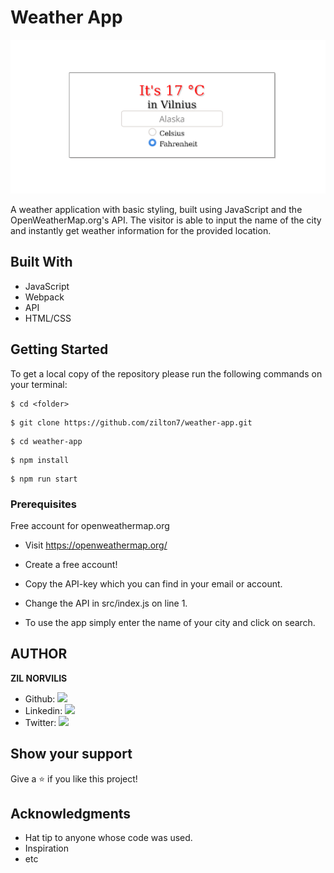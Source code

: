# Weather App

![screenshot](./app_screenshot.png)

A weather application with basic styling, built using JavaScript and the OpenWeatherMap.org's API. The visitor is able to input the name of the city and instantly get weather information for the provided location.

## Built With

- JavaScript
- Webpack
- API
- HTML/CSS

## Getting Started

To get a local copy of the repository please run the following commands on your terminal:

```
$ cd <folder>
```

```
$ git clone https://github.com/zilton7/weather-app.git
```

```
$ cd weather-app
```

```
$ npm install
```

```
$ npm run start
```
### Prerequisites

Free account for openweathermap.org 

- Visit https://openweathermap.org/

- Create a free account!

- Copy the API-key which you can find in your email or account.

- Change the API in src/index.js on line 1.

- To use the app simply enter the name of your city and click on search.

## AUTHOR

**ZIL NORVILIS**

- Github: [![](https://img.shields.io/badge/GitHub-100000?style=for-the-badge&logo=github&logoColor=white)](https://github.com/zilton7)
- Linkedin: [![](https://img.shields.io/badge/LinkedIn-0077B5?style=for-the-badge&logo=linkedin&logoColor=white)](https://www.linkedin.com/in/zil-norvilis/)
- Twitter: [![](https://img.shields.io/badge/Twitter-1DA1F2?style=for-the-badge&logo=twitter&logoColor=white)](https://twitter.com/devnor7)


## Show your support

Give a ⭐️ if you like this project!

## Acknowledgments

- Hat tip to anyone whose code was used.
- Inspiration
- etc

